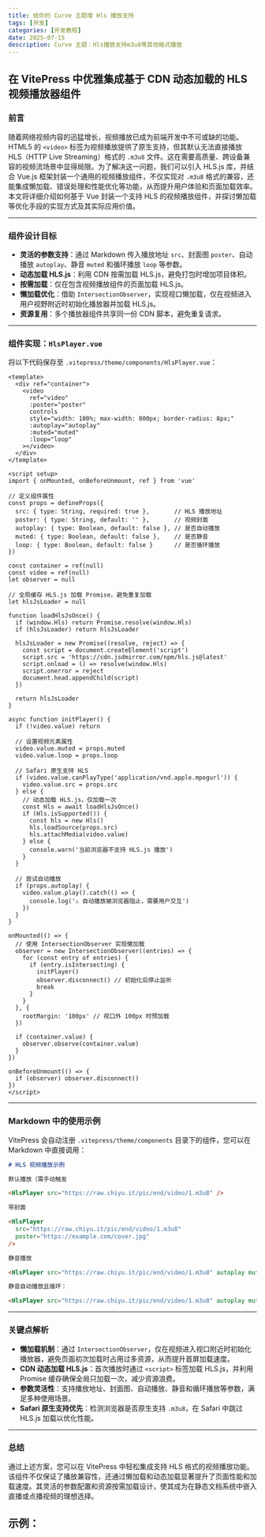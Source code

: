 ```yaml
---
title: 给你的 Curve 主题增 Hls 播放支持
tags: [开发]
categories: [开发教程]
date: 2025-07-15
description: Curve 主题：Hls播放支持m3u8等其他格式播放
---
```


## 在 VitePress 中优雅集成基于 CDN 动态加载的 HLS 视频播放器组件

### 前言

随着网络视频内容的迅猛增长，视频播放已成为前端开发中不可或缺的功能。HTML5 的 `<video>` 标签为视频播放提供了原生支持，但其默认无法直接播放 HLS（HTTP Live Streaming）格式的 `.m3u8` 文件。这在需要高质量、跨设备兼容的视频流场景中显得局限。为了解决这一问题，我们可以引入 HLS.js 库，并结合 Vue.js 框架封装一个通用的视频播放组件，不仅实现对 `.m3u8` 格式的兼容，还能集成懒加载、错误处理和性能优化等功能，从而提升用户体验和页面加载效率。本文将详细介绍如何基于 Vue 封装一个支持 HLS 的视频播放组件，并探讨懒加载等优化手段的实现方式及其实际应用价值。

---

### 组件设计目标

- **灵活的参数支持**：通过 Markdown 传入播放地址 `src`、封面图 `poster`、自动播放 `autoplay`、静音 `muted` 和循环播放 `loop` 等参数。
- **动态加载 HLS.js**：利用 CDN 按需加载 HLS.js，避免打包时增加项目体积。
- **按需加载**：仅在包含视频播放组件的页面加载 HLS.js。
- **懒加载优化**：借助 `IntersectionObserver`，实现视口懒加载，仅在视频进入用户视野附近时初始化播放器并加载 HLS.js。
- **资源复用**：多个播放器组件共享同一份 CDN 脚本，避免重复请求。

---

### 组件实现：`HlsPlayer.vue`

将以下代码保存至 `.vitepress/theme/components/HlsPlayer.vue`：

```vue
<template>
  <div ref="container">
    <video 
      ref="video" 
      :poster="poster" 
      controls 
      style="width: 100%; max-width: 800px; border-radius: 8px;"
      :autoplay="autoplay"
      :muted="muted"
      :loop="loop"
    ></video>
  </div>
</template>

<script setup>
import { onMounted, onBeforeUnmount, ref } from 'vue'

// 定义组件属性
const props = defineProps({
  src: { type: String, required: true },       // HLS 播放地址
  poster: { type: String, default: '' },       // 视频封面
  autoplay: { type: Boolean, default: false }, // 是否自动播放
  muted: { type: Boolean, default: false },    // 是否静音
  loop: { type: Boolean, default: false }      // 是否循环播放
})

const container = ref(null)
const video = ref(null)
let observer = null

// 全局缓存 HLS.js 加载 Promise，避免重复加载
let hlsJsLoader = null

function loadHlsJsOnce() {
  if (window.Hls) return Promise.resolve(window.Hls)
  if (hlsJsLoader) return hlsJsLoader

  hlsJsLoader = new Promise((resolve, reject) => {
    const script = document.createElement('script')
    script.src = 'https://cdn.jsdmirror.com/npm/hls.js@latest'
    script.onload = () => resolve(window.Hls)
    script.onerror = reject
    document.head.appendChild(script)
  })

  return hlsJsLoader
}

async function initPlayer() {
  if (!video.value) return

  // 设置视频元素属性
  video.value.muted = props.muted
  video.value.loop = props.loop

  // Safari 原生支持 HLS
  if (video.value.canPlayType('application/vnd.apple.mpegurl')) {
    video.value.src = props.src
  } else {
    // 动态加载 HLS.js，仅加载一次
    const Hls = await loadHlsJsOnce()
    if (Hls.isSupported()) {
      const hls = new Hls()
      hls.loadSource(props.src)
      hls.attachMedia(video.value)
    } else {
      console.warn('当前浏览器不支持 HLS.js 播放')
    }
  }

  // 尝试自动播放
  if (props.autoplay) {
    video.value.play().catch(() => {
      console.log('⚠️ 自动播放被浏览器阻止，需要用户交互')
    })
  }
}

onMounted(() => {
  // 使用 IntersectionObserver 实现懒加载
  observer = new IntersectionObserver((entries) => {
    for (const entry of entries) {
      if (entry.isIntersecting) {
        initPlayer()
        observer.disconnect() // 初始化后停止监听
        break
      }
    }
  }, {
    rootMargin: '100px' // 视口外 100px 时预加载
  })

  if (container.value) {
    observer.observe(container.value)
  }
})

onBeforeUnmount(() => {
  if (observer) observer.disconnect()
})
</script>
```

---

### Markdown 中的使用示例

VitePress 会自动注册 `.vitepress/theme/components` 目录下的组件，您可以在 Markdown 中直接调用：

```md
# HLS 视频播放示例

默认播放（需手动触发

<HlsPlayer src="https://raw.chiyu.it/pic/end/video/1.m3u8" />

带封面

<HlsPlayer 
  src="https://raw.chiyu.it/pic/end/video/1.m3u8" 
  poster="https://example.com/cover.jpg" 
/>

静音播放

<HlsPlayer src="https://raw.chiyu.it/pic/end/video/1.m3u8" autoplay muted />

静音自动播放且循环：

<HlsPlayer src="https://raw.chiyu.it/pic/end/video/1.m3u8" autoplay muted loop />
```

---

### 关键点解析

- **懒加载机制**：通过 `IntersectionObserver`，仅在视频进入视口附近时初始化播放器，避免页面初次加载时占用过多资源，从而提升首屏加载速度。
- **CDN 动态加载 HLS.js**：首次播放时通过 `<script>` 标签加载 HLS.js，并利用 Promise 缓存确保全局只加载一次，减少资源浪费。
- **参数灵活性**：支持播放地址、封面图、自动播放、静音和循环播放等参数，满足多种使用场景。
- **Safari 原生支持优先**：检测浏览器是否原生支持 `.m3u8`，在 Safari 中跳过 HLS.js 加载以优化性能。

---

### 总结

通过上述方案，您可以在 VitePress 中轻松集成支持 HLS 格式的视频播放功能。该组件不仅保证了播放兼容性，还通过懒加载和动态加载显著提升了页面性能和加载速度。其灵活的参数配置和资源按需加载设计，使其成为在静态文档系统中嵌入直播或点播视频的理想选择。

## 示例：

<HlsPlayer src="https://raw.chiyu.it/pic/end/video/1.m3u8" loop />